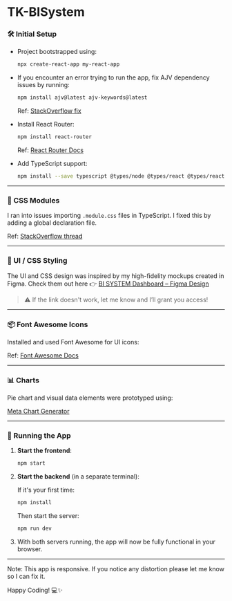 
# TK-BISystem

### 🛠 Initial Setup

* Project bootstrapped using:

  ```bash
  npx create-react-app my-react-app
  ```

* If you encounter an error trying to run the app, fix AJV dependency issues by running:

  ```bash
  npm install ajv@latest ajv-keywords@latest
  ```

  Ref: [StackOverflow fix](https://stackoverflow.com/questions/70020046/quasar-error-cannot-find-module-ajv-dist-compile-codegen)

* Install React Router:

  ```bash
  npm install react-router
  ```

  Ref: [React Router Docs](https://reactrouter.com/start/declarative/installation)

* Add TypeScript support:

  ```bash
  npm install --save typescript @types/node @types/react @types/react-dom @types/jest
  ```

---

### 🧩 CSS Modules

I ran into issues importing `.module.css` files in TypeScript. I fixed this by adding a global declaration file.

Ref: [StackOverflow thread](https://stackoverflow.com/questions/40382842/cant-import-css-scss-modules-typescript-says-cannot-find-module)

---

### 🎨 UI / CSS Styling

The UI and CSS design was inspired by my high-fidelity mockups created in Figma.
Check them out here 👉 [BI SYSTEM Dashboard – Figma Design](https://www.figma.com/design/LAdwGu7uwYujARZAkYH9vt/BI-SYSTEM-Dashboard?node-id=0-1&t=NuL2K21kH8dZrTpo-1)

> ⚠️ If the link doesn't work, let me know and I’ll grant you access!

---

### 📦 Font Awesome Icons

Installed and used Font Awesome for UI icons:

Ref: [Font Awesome Docs](https://docs.fontawesome.com/web/use-with/react)

---

### 📊 Charts

Pie chart and visual data elements were prototyped using:

[Meta Chart Generator](https://www.meta-chart.com/share/untitled-chart-71347)

---

### 🚀 Running the App

1. **Start the frontend**:

   ```bash
   npm start
   ```

2. **Start the backend** (in a separate terminal):

   If it's your first time:

   ```bash
   npm install
   ```

   Then start the server:

   ```bash
   npm run dev
   ```

3. With both servers running, the app will now be fully functional in your browser.

---

Note: This app is responsive. If you notice any distortion please let me know so I can fix it.

Happy Coding! 💻✨


